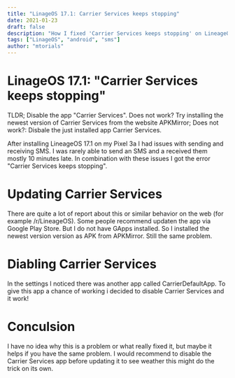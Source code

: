 ```yaml
---
title: "LinageOS 17.1: Carrier Services keeps stopping"
date: 2021-01-23
draft: false
description: "How I fixed 'Carrier Services keeps stopping' on LineageOS 17.1"
tags: ["LinageOS", "android", "sms"]
author: "mtorials"
---
```


# LinageOS 17.1: "Carrier Services keeps stopping"

TLDR; Disable the app "Carrier Services". Does not work? Try installing the newest version of Carrier Services from the website APKMirror; Does not work?: Disbale the just installed app Carrier Services. 

After installing LineageOS 17.1 on my Pixel 3a I had issues with sending and receiving SMS. I was rarely able to send an SMS and a received them mostly 10 minutes late. In combination with these issues I got the error "Carrier Services keeps stopping".

# Updating Carrier Services

There are quite a lot of report about this or similar behavior on the web (for example /r/LineageOS). Some people recommend updaten the app via Google Play Store. But I do not have GApps installed. So I installed the newest version version as APK from APKMirror. Still the same problem.

# Diabling Carrier Services

In the settings I noticed there was another app called CarrierDefaultApp. To give this app a chance of working i decided to disable Carrier Services and it work!

# Conculsion

I have no idea why this is a problem or what really fixed it, but maybe it helps if you have the same problem. I would recommend to disable the Carrier Services app before updating it to see weather this might do the trick on its own.
